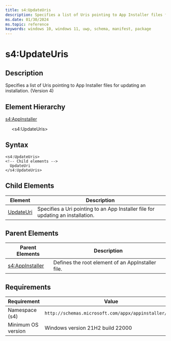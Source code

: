 ```yaml
---
title: s4:UpdateUris
description: Specifies a list of Uris pointing to App Installer files for updating an installation. (s4:UpdateUris)
ms.date: 01/30/2024
ms.topic: reference
keywords: windows 10, windows 11, uwp, schema, manifest, package 
---
```


# s4:UpdateUris



## Description

Specifies a list of Uris pointing to App Installer files for updating an installation. (Version 4)



## Element Hierarchy

[s4:AppInstaller](element-s4-appinstaller.md)

&nbsp;&nbsp;&nbsp;&nbsp; &lt;s4:UpdateUris&gt;

## Syntax

```syntax
<s4:UpdateUris>
<!-- Child elements -->
  UpdateUri
</s4:UpdateUris>
```




## Child Elements

| Element | Description |
| -----------| -------------|
| [UpdateUri](element-s4-updateuri.md) | Specifies a Uri pointing to an App Installer file for updating an installation. |

## Parent Elements

| Parent Elements | Description |
|-----------------|-------------|
| [s4:AppInstaller](element-s4-optionalpackages.md) | Defines the root element of an AppInstaller file. |

## Requirements

| Requirement | Value |
| ---------------| -------------------------------------------------------------|
| Namespace (s4) | `http://schemas.microsoft.com/appx/appinstaller/2021` |
| Minimum OS version | Windows version 21H2 build 22000 |
